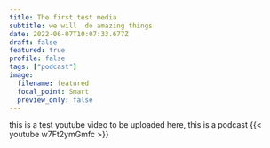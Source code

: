```yaml
---
title: The first test media
subtitle: we will  do amazing things
date: 2022-06-07T10:07:33.677Z
draft: false
featured: true
profile: false
tags: ["podcast"]
image:
  filename: featured
  focal_point: Smart
  preview_only: false
---
```

this is a test youtube video to be uploaded here, this is a podcast
{{< youtube w7Ft2ymGmfc >}}